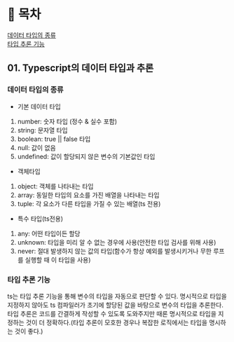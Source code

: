 # 📝 목차

[데이터 타입의 종류](#데이터-타입의-종류)<br/>
[타입 추론 기능](#타입-추론-기능)

## 01. Typescript의 데이터 타입과 추론

### 데이터 타입의 종류

- 기본 데이터 타입

1. number: 숫자 타입 (정수 & 실수 포함)
2. string: 문자열 타입
3. boolean: true || false 타입
4. null: 값이 없음
5. undefined: 값이 할당되지 않은 변수의 기본값인 타입

- 객체타입

1. object: 객체를 나타내는 타입
2. array: 동일한 타입의 요소를 가진 배열을 나타내는 타입
3. tuple: 각 요소가 다른 타입을 가질 수 있는 배열(ts 전용)

- 특수 타입(ts전용)

1. any: 어떤 타입이든 할당
2. unknown: 타입을 미리 알 수 없는 경우에 사용(안전한 타입 검사를 위해 사용)
3. never: 절대 발생하지 않는 값의 타입(함수가 항상 예외를 발생시키거나 무한 루프를 실행할 때 이 타입을 사용)

### 타입 추론 기능

ts는 타입 추론 기능을 통해 변수의 타입을 자동으로 판단할 수 있다. 명시적으로 타입을 지정하지 않아도 ts 컴파일러가 초기에 할당된 값을 바탕으로 변수의 타입을 추론한다. 타입 추론은 코드를 간결하게 작성할 수 있도록 도와주지만 때론 명시적으로 타입을 지정하는 것이 더 정확하다.(타입 추론이 모호한 경우나 복잡한 로직에서는 타입을 명시하는 것이 좋다.)
